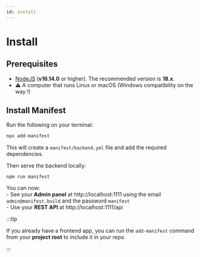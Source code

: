 ```yaml
---
id: install
---
```


# Install

## Prerequisites

- [NodeJS](https://nodejs.org/en/) (**v16.14.0** or higher). The recommended version is **18.x**.
- ⚠ A computer that runs Linux or macOS (Windows compatibility on the way !)

## Install Manifest

Run the following on your terminal:

```bash
npx add-manifest
```

This will create a `manifest/backend.yml` file and add the required dependencies.

Then serve the backend locally:

```
npm run manifest
```

You can now:
<br/> - See your **Admin panel** at http://localhost:1111 using the email `admin@manifest.build` and the password `manifest`
<br/> - Use your **REST API** at http://localhost:1111/api

:::tip

If you already have a frontend app, you can run the `add-manifest` command from your **project root** to include it in your repo.

:::
